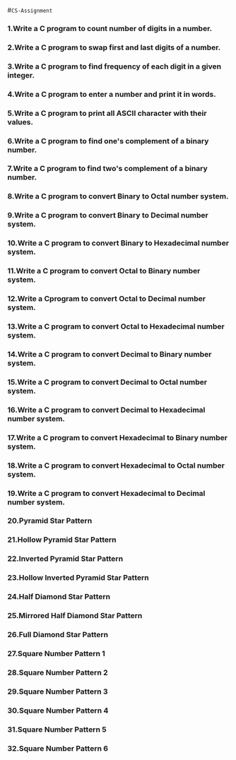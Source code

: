 #`` CS-Assignment ``
### 1.Write a C program to count number of digits in a number. 
### 2.Write a C program to swap first and last digits of a number.
### 3.Write a C program to find frequency of each digit in a given integer.
### 4.Write a C program to enter a number and print it in words.
### 5.Write a C program to print all ASCII character with their values.
### 6.Write a C program to find one's complement of a binary number.
### 7.Write a C program to find two's complement of a binary number.
### 8.Write a C program to convert Binary to Octal number system.
### 9.Write a C program to convert Binary to Decimal number system.
### 10.Write a C program to convert Binary to Hexadecimal number system.
### 11.Write a C program to convert Octal to Binary number system.
### 12.Write a Cprogram to convert Octal to Decimal number system.
### 13.Write a C program to convert Octal to Hexadecimal number system.
### 14.Write a C program to convert Decimal to Binary number system.
### 15.Write a C program to convert Decimal to Octal number system.
### 16.Write a C program to convert Decimal to Hexadecimal number system.
### 17.Write a C program to convert Hexadecimal to Binary number system.
### 18.Write a C program to convert Hexadecimal to Octal number system.
### 19.Write a C program to convert Hexadecimal to Decimal number system.
### 20.Pyramid Star Pattern
### 21.Hollow Pyramid Star Pattern
### 22.Inverted Pyramid Star Pattern
### 23.Hollow Inverted Pyramid Star Pattern
### 24.Half Diamond Star Pattern
### 25.Mirrored Half Diamond Star Pattern
### 26.Full Diamond Star Pattern
### 27.Square Number Pattern 1
### 28.Square Number Pattern 2
### 29.Square Number Pattern 3
### 30.Square Number Pattern 4
### 31.Square Number Pattern 5
### 32.Square Number Pattern 6


